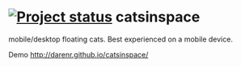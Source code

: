 [![Project status](https://img.shields.io/badge/Project%20Status-Complete-brightgreen.svg)](#status)
catsinspace
===========

mobile/desktop floating cats. Best experienced on a mobile device.

Demo http://darenr.github.io/catsinspace/
